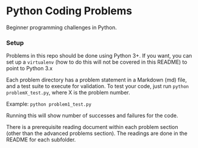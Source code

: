 Python Coding Problems
======================

Beginner programming challenges in Python.

### Setup

Problems in this repo should be done using Python 3+. If you want, you can set up a `virtualenv` (how to do this will not be covered in this README) to point to Python 3.x 

Each problem directory has a problem statement in a Markdown (md) file, and a test suite to execute for validation. To test your code, just run `python problemX_test.py`, where X is the problem number.

Example: `python problem1_test.py`

Running this will show number of successes and failures for the code.

There is a prerequisite reading document within each problem section 
(other than the advanced problems section). The readings are done in the README for
each subfolder.
